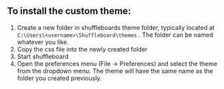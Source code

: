 ## To install the custom theme:  
1. Create a new folder in shuffleboards theme folder, typically located at `C:\Users\<username>\Shuffleboard\themes` . The folder can be named whatever you like. 
2. Copy the css file into the newly created folder
3. Start shuffleboard
4. Open the preferences menu (File -> Preferences) and select the theme from the dropdown menu. The theme will have the same name as the folder you created previously. 